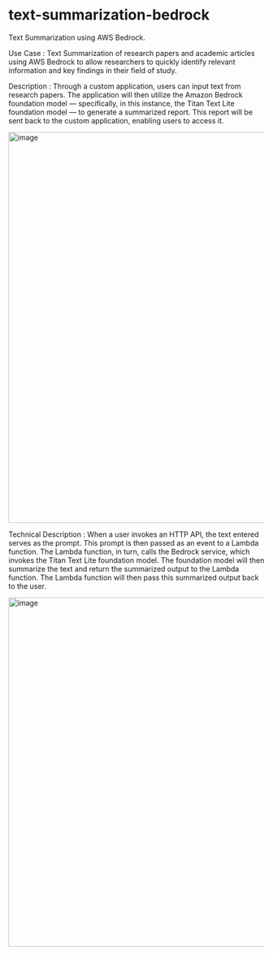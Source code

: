 # text-summarization-bedrock
Text Summarization using AWS Bedrock.


Use Case :
Text Summarization of research papers and academic articles using AWS Bedrock to allow researchers to quickly identify relevant information and key findings in their field of study.

Description : Through a custom application, users can input text from research papers. The application will then utilize the Amazon Bedrock foundation model — specifically, in this instance, the Titan Text Lite foundation model — to generate a summarized report. This report will be sent back to the custom application, enabling users to access it.

<img width="770" alt="image" src="https://github.com/miramnair/text-summarization-bedrock/assets/128325004/71776f9b-3d20-4a57-a525-a26f94180110">


Technical Description : When a user invokes an HTTP API, the text entered serves as the prompt. This prompt is then passed as an event to a Lambda function. The Lambda function, in turn, calls the Bedrock service, which invokes the Titan Text Lite foundation model. The foundation model will then summarize the text and return the summarized output to the Lambda function. The Lambda function will then pass this summarized output back to the user.


<img width="688" alt="image" src="https://github.com/miramnair/text-summarization-bedrock/assets/128325004/70a96347-9895-4cc4-a749-c7849bbe6b8f">
